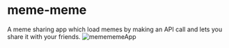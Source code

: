 # meme-meme
A meme sharing app which load memes by making an API call and lets you share it with your friends.
![memememeApp](https://user-images.githubusercontent.com/69975351/125314244-a7169d80-e353-11eb-8eb7-9808e61caea8.png)
